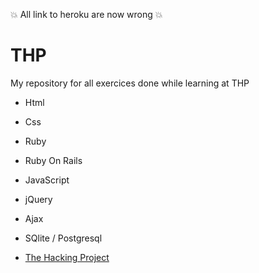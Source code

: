 :boom: All link to heroku are now wrong :boom:


# THP

My repository for all exercices done while learning at THP

* Html
* Css
* Ruby
* Ruby On Rails
* JavaScript
* jQuery
* Ajax
* SQlite / Postgresql

* [The Hacking Project](https://www.thehackingproject.org/fr)
